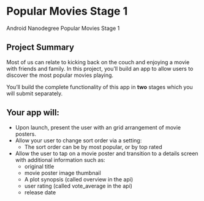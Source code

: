 # Popular Movies Stage 1
Android Nanodegree Popular Movies Stage 1

## Project Summary

Most of us can relate to kicking back on the couch and enjoying a movie with friends and family. In this project, you’ll build an app to allow users to discover the most popular movies playing.


You’ll build the complete functionality of this app in **two** stages which you will submit separately.


## Your app will:

- Upon launch, present the user with an grid arrangement of movie posters.
- Allow your user to change sort order via a setting:
  * The sort order can be by most popular, or by top rated
- Allow the user to tap on a movie poster and transition to a details screen with additional information such as:
  * original title
  * movie poster image thumbnail
  * A plot synopsis (called overview in the api)
  * user rating (called vote_average in the api)
  * release date

